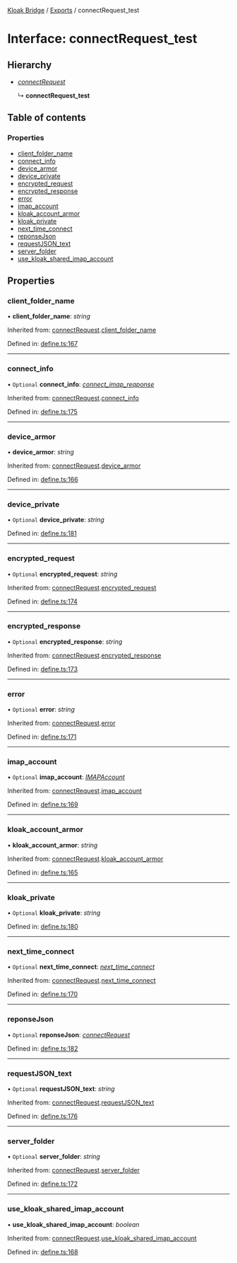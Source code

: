[Kloak Bridge](../README.md) / [Exports](../modules.md) / connectRequest_test

# Interface: connectRequest\_test

## Hierarchy

* [*connectRequest*](connectrequest.md)

  ↳ **connectRequest_test**

## Table of contents

### Properties

- [client\_folder\_name](connectrequest_test.md#client_folder_name)
- [connect\_info](connectrequest_test.md#connect_info)
- [device\_armor](connectrequest_test.md#device_armor)
- [device\_private](connectrequest_test.md#device_private)
- [encrypted\_request](connectrequest_test.md#encrypted_request)
- [encrypted\_response](connectrequest_test.md#encrypted_response)
- [error](connectrequest_test.md#error)
- [imap\_account](connectrequest_test.md#imap_account)
- [kloak\_account\_armor](connectrequest_test.md#kloak_account_armor)
- [kloak\_private](connectrequest_test.md#kloak_private)
- [next\_time\_connect](connectrequest_test.md#next_time_connect)
- [reponseJson](connectrequest_test.md#reponsejson)
- [requestJSON\_text](connectrequest_test.md#requestjson_text)
- [server\_folder](connectrequest_test.md#server_folder)
- [use\_kloak\_shared\_imap\_account](connectrequest_test.md#use_kloak_shared_imap_account)

## Properties

### client\_folder\_name

• **client\_folder\_name**: *string*

Inherited from: [connectRequest](connectrequest.md).[client_folder_name](connectrequest.md#client_folder_name)

Defined in: [define.ts:167](https://github.com/CoNET-project/kloak-bridge/blob/3516064/src/define.ts#L167)

___

### connect\_info

• `Optional` **connect\_info**: [*connect\_imap\_reqponse*](connect_imap_reqponse.md)

Inherited from: [connectRequest](connectrequest.md).[connect_info](connectrequest.md#connect_info)

Defined in: [define.ts:175](https://github.com/CoNET-project/kloak-bridge/blob/3516064/src/define.ts#L175)

___

### device\_armor

• **device\_armor**: *string*

Inherited from: [connectRequest](connectrequest.md).[device_armor](connectrequest.md#device_armor)

Defined in: [define.ts:166](https://github.com/CoNET-project/kloak-bridge/blob/3516064/src/define.ts#L166)

___

### device\_private

• `Optional` **device\_private**: *string*

Defined in: [define.ts:181](https://github.com/CoNET-project/kloak-bridge/blob/3516064/src/define.ts#L181)

___

### encrypted\_request

• `Optional` **encrypted\_request**: *string*

Inherited from: [connectRequest](connectrequest.md).[encrypted_request](connectrequest.md#encrypted_request)

Defined in: [define.ts:174](https://github.com/CoNET-project/kloak-bridge/blob/3516064/src/define.ts#L174)

___

### encrypted\_response

• `Optional` **encrypted\_response**: *string*

Inherited from: [connectRequest](connectrequest.md).[encrypted_response](connectrequest.md#encrypted_response)

Defined in: [define.ts:173](https://github.com/CoNET-project/kloak-bridge/blob/3516064/src/define.ts#L173)

___

### error

• `Optional` **error**: *string*

Inherited from: [connectRequest](connectrequest.md).[error](connectrequest.md#error)

Defined in: [define.ts:171](https://github.com/CoNET-project/kloak-bridge/blob/3516064/src/define.ts#L171)

___

### imap\_account

• `Optional` **imap\_account**: [*IMAPAccount*](imapaccount.md)

Inherited from: [connectRequest](connectrequest.md).[imap_account](connectrequest.md#imap_account)

Defined in: [define.ts:169](https://github.com/CoNET-project/kloak-bridge/blob/3516064/src/define.ts#L169)

___

### kloak\_account\_armor

• **kloak\_account\_armor**: *string*

Inherited from: [connectRequest](connectrequest.md).[kloak_account_armor](connectrequest.md#kloak_account_armor)

Defined in: [define.ts:165](https://github.com/CoNET-project/kloak-bridge/blob/3516064/src/define.ts#L165)

___

### kloak\_private

• `Optional` **kloak\_private**: *string*

Defined in: [define.ts:180](https://github.com/CoNET-project/kloak-bridge/blob/3516064/src/define.ts#L180)

___

### next\_time\_connect

• `Optional` **next\_time\_connect**: [*next\_time\_connect*](next_time_connect.md)

Inherited from: [connectRequest](connectrequest.md).[next_time_connect](connectrequest.md#next_time_connect)

Defined in: [define.ts:170](https://github.com/CoNET-project/kloak-bridge/blob/3516064/src/define.ts#L170)

___

### reponseJson

• `Optional` **reponseJson**: [*connectRequest*](connectrequest.md)

Defined in: [define.ts:182](https://github.com/CoNET-project/kloak-bridge/blob/3516064/src/define.ts#L182)

___

### requestJSON\_text

• `Optional` **requestJSON\_text**: *string*

Inherited from: [connectRequest](connectrequest.md).[requestJSON_text](connectrequest.md#requestjson_text)

Defined in: [define.ts:176](https://github.com/CoNET-project/kloak-bridge/blob/3516064/src/define.ts#L176)

___

### server\_folder

• `Optional` **server\_folder**: *string*

Inherited from: [connectRequest](connectrequest.md).[server_folder](connectrequest.md#server_folder)

Defined in: [define.ts:172](https://github.com/CoNET-project/kloak-bridge/blob/3516064/src/define.ts#L172)

___

### use\_kloak\_shared\_imap\_account

• **use\_kloak\_shared\_imap\_account**: *boolean*

Inherited from: [connectRequest](connectrequest.md).[use_kloak_shared_imap_account](connectrequest.md#use_kloak_shared_imap_account)

Defined in: [define.ts:168](https://github.com/CoNET-project/kloak-bridge/blob/3516064/src/define.ts#L168)
